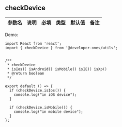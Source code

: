 
## checkDevice

| 参数名 | 说明 | 必填 | 类型 | 默认值 | 备注 |
| ------  | ---- | ---- | ---- | ------ | ---- |


Demo:

```tsx | pure
import React from 'react';
import { checkDevice } from '@developer-ones/utils';


/**
 * checkDevice
 * isIos() isAndroid() isMobile() isIE() isXp()
 * @return boolean
 */ 

export default () => {
  if (checkDevice.isIos()) {
    console.log("in iOS device");
  }

  if (checkDevice.isMobile()) {
    console.log("in mobile device");
  }
};
```